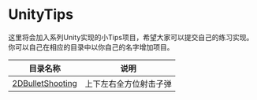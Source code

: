# UnityTips
这里将会加入系列Unity实现的小Tips项目，希望大家可以提交自己的练习实现。你可以自己在相应的目录中以你自己的名字增加项目。

| 目录名称        | 说明          | 
| ------------- |:-------------:| 
| [2DBulletShooting](https://hdcodepractice.github.io/UnityTips/2DBulletShooting/) | 上下左右全方位射击子弹| 
